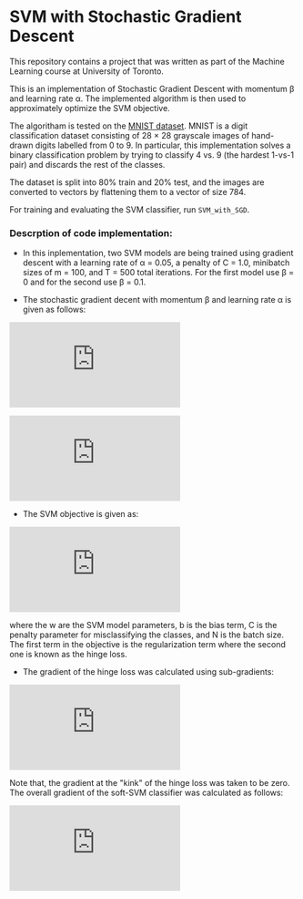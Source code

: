 # SVM with Stochastic Gradient Descent
This repository contains a project that was written as part of the Machine Learning course at University of Toronto.

This is an implementation of Stochastic Gradient Descent with momentum β and learning rate α. The implemented algorithm is then used to approximately optimize the SVM objective.

The algoritham is tested on the [MNIST dataset](http://yann.lecun.com/exdb/mnist/). MNIST is a digit classification dataset consisting of 28 × 28 grayscale images of hand-drawn digits labelled from 0 to 9. In particular, this implementation solves a binary classification problem by trying to classify 4 vs. 9 (the hardest 1-vs-1 pair) and discards the rest of the classes. 

The dataset is split into 80% train and 20% test, and the images are converted to vectors by flattening them to a vector of size 784.

For training and evaluating the SVM classifier, run `SVM_with_SGD`.

### Descrption of code implementation:

* In this inplementation, two SVM models are being trained using gradient descent with a learning rate of α = 0.05, a penalty of C = 1.0, minibatch sizes of m = 100, and T = 500 total iterations. For the first model use β = 0 and for the second use β = 0.1.

* The stochastic gradient decent with momentum β and learning rate α is given as follows:

![eq0](https://latex.codecogs.com/gif.latex?v_%7Bt&plus;1%7D%20%3D%20%5Cbeta%20v_t%20&plus;%20%5Cnabla%20L%28w_t%29)

![eq1](https://latex.codecogs.com/gif.latex?%24%24x_%7Bt&plus;1%7D%20%3D%20x_t%20-%20%5Calpha%20v_%7Bt&plus;1%7D%24%24)

* The SVM objective is given as:

![eq2](https://latex.codecogs.com/gif.latex?%5Ctextbf%7Bw%7D%5E%7B*%7D%2C%20b%5E%7B*%7D%20%3D%20%5Carg%5Cmin%20%5Cfrac%7B1%7D%7B2%7D%7C%7C%5Ctextbf%7Bw%7D%7C%7C%5E2%20&plus;%20%5Cfrac%7BC%7D%7BN%7D%5Csum_%7Bi%20%3D1%7D%5EN%20%5Cmax%20%5CBig%28%201%20-%20y%5E%7B%28i%29%7D%28%5Ctextbf%7Bw%7D%5E%7BT%7D%20%5Ctextbf%7Bx%7D%5E%7B%28i%29%7D%20&plus;%20b%29%2C%200%20%5CBig%29)

where the w are the SVM model parameters, b is the bias term, C is the penalty parameter for misclassifying the classes, and N is the batch size. The first term in the objective is the regularization term where the second one is known as the hinge loss.

* The gradient of the hinge loss was calculated using sub-gradients:

![eq3](https://latex.codecogs.com/gif.latex?%5Cnabla_w%20Hinge%20Loss%20%3D%5Cleft%5C%7B%5Cbegin%7Bmatrix%7D%20-y%5E%7B%28i%29%7D%20%5Ctextbf%7Bx%7D%5E%7B%28i%29%7D%2C%20%26%20y%5E%7B%28i%29%7D%28%5Ctextbf%7Bw%7D%5ET%20%5Ctextbf%7Bx%7D%5E%7B%28i%29%7D%20&plus;%20b%29%20%3C%201%5C%5C%200%2C%20%26%20y%5E%7B%28i%29%7D%28%5Ctextbf%7Bw%7D%5ET%20%5Ctextbf%7Bx%7D%5E%7B%28i%29%7D%20&plus;%20b%29%20%5Cgeq%201%20%5Cend%7Bmatrix%7D%5Cright.)

Note that, the gradient at the "kink" of the hinge loss was taken to be zero. The overall gradient of the soft-SVM classifier was calculated as follows: 

![eq4](https://latex.codecogs.com/gif.latex?%5Cnabla_w%20L%20%3D%20%5Ctextbf%7Bw%7D%20-%20%5Cfrac%7BC%7D%7BN%7D%20%5Csum_%7Bi%3D1%7D%5E%7BN%7D%20y%5E%7B%28i%29%7D%20%5Ctextbf%7Bx%7D%5E%7B%28i%29%7D)
